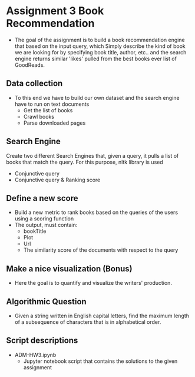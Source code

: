 # Assignment 3  Book Recommendation

- The goal of the assignment is to build a book recommendation engine that based on the input query, which Simply describe the kind of book we are looking for by specifying book title, author, etc.. and the search engine returns similar 'likes' pulled from the best books ever list of GoodReads.

## Data collection
- To this end we have to build our own dataset and the search engine have to run on text documents
  - Get the list of books
  - Crawl books
  - Parse downloaded pages

## Search Engine
Create two different Search Engines that, given a query, it pulls a list of books that match the query. For this purpose, nltk library is used
- Conjunctive query
- Conjunctive query & Ranking score

## Define a new score
-  Build a new metric to rank books based on the queries of the users using a scoring function
- The output, must contain:
  -	bookTitle
  - Plot
  - Url
  - The similarity score of the documents with respect to the query

## Make a nice visualization (Bonus)
- Here the goal is to quantify and visualize the writers' production.

## Algorithmic Question
- Given a string written in English capital letters, find the maximum length of a subsequence of characters that is in alphabetical order.

## Script descriptions
- ADM-HW3.ipynb
  - Jupyter notebook script that contains the solutions to the given assignment 
